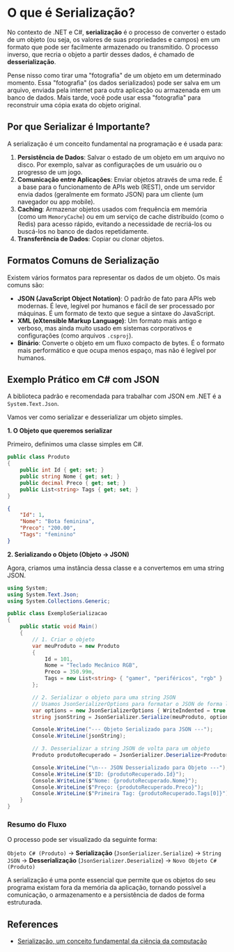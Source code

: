 # O que é Serialização?

No contexto de .NET e C#, **serialização** é o processo de converter o estado de um objeto (ou seja, os valores de suas propriedades e campos) em um formato que pode ser facilmente armazenado ou transmitido. O processo inverso, que recria o objeto a partir desses dados, é chamado de **desserialização**.

Pense nisso como tirar uma "fotografia" de um objeto em um determinado momento. Essa "fotografia" (os dados serializados) pode ser salva em um arquivo, enviada pela internet para outra aplicação ou armazenada em um banco de dados. Mais tarde, você pode usar essa "fotografia" para reconstruir uma cópia exata do objeto original.

## Por que Serializar é Importante?

A serialização é um conceito fundamental na programação e é usada para:

1. **Persistência de Dados**: Salvar o estado de um objeto em um arquivo no disco. Por exemplo, salvar as configurações de um usuário ou o progresso de um jogo.
2. **Comunicação entre Aplicações**: Enviar objetos através de uma rede. É a base para o funcionamento de APIs web (REST), onde um servidor envia dados (geralmente em formato JSON) para um cliente (um navegador ou app mobile).
3. **Caching**: Armazenar objetos usados com frequência em memória (como um `MemoryCache`) ou em um serviço de cache distribuído (como o Redis) para acesso rápido, evitando a necessidade de recriá-los ou buscá-los no banco de dados repetidamente.
4. **Transferência de Dados**: Copiar ou clonar objetos.

## Formatos Comuns de Serialização

Existem vários formatos para representar os dados de um objeto. Os mais comuns são:

- **JSON (JavaScript Object Notation)**: O padrão de fato para APIs web modernas. É leve, legível por humanos e fácil de ser processado por máquinas. É um formato de texto que segue a sintaxe do JavaScript.
- **XML (eXtensible Markup Language)**: Um formato mais antigo e verboso, mas ainda muito usado em sistemas corporativos e configurações (como arquivos `.csproj`).
- **Binário**: Converte o objeto em um fluxo compacto de bytes. É o formato mais performático e que ocupa menos espaço, mas não é legível por humanos.

## Exemplo Prático em C# com JSON

A biblioteca padrão e recomendada para trabalhar com JSON em .NET é a `System.Text.Json`.

Vamos ver como serializar e desserializar um objeto simples.

**1. O Objeto que queremos serializar**

Primeiro, definimos uma classe simples em C#.

```csharp
public class Produto
{
    public int Id { get; set; }
    public string Nome { get; set; }
    public decimal Preco { get; set; }
    public List<string> Tags { get; set; }
}
```

```json
{
    "Id": 1,
    "Nome": "Bota feminina",
    "Preco": "200.00",
    "Tags": "feminino"
}
```

**2. Serializando o Objeto (Objeto -> JSON)**

Agora, criamos uma instância dessa classe e a convertemos em uma string JSON.

```csharp
using System;
using System.Text.Json;
using System.Collections.Generic;

public class ExemploSerializacao
{
    public static void Main()
    {
        // 1. Criar o objeto
        var meuProduto = new Produto
        {
            Id = 101,
            Nome = "Teclado Mecânico RGB",
            Preco = 350.99m,
            Tags = new List<string> { "gamer", "periféricos", "rgb" }
        };

        // 2. Serializar o objeto para uma string JSON
        // Usamos JsonSerializerOptions para formatar o JSON de forma legível (indented)
        var options = new JsonSerializerOptions { WriteIndented = true };
        string jsonString = JsonSerializer.Serialize(meuProduto, options);

        Console.WriteLine("--- Objeto Serializado para JSON ---");
        Console.WriteLine(jsonString);

        // 3. Desserializar a string JSON de volta para um objeto
        Produto produtoRecuperado = JsonSerializer.Deserialize<Produto>(jsonString);

        Console.WriteLine("\n--- JSON Desserializado para Objeto ---");
        Console.WriteLine($"ID: {produtoRecuperado.Id}");
        Console.WriteLine($"Nome: {produtoRecuperado.Nome}");
        Console.WriteLine($"Preço: {produtoRecuperado.Preco}");
        Console.WriteLine($"Primeira Tag: {produtoRecuperado.Tags[0]}");
    }
}
```

### Resumo do Fluxo

O processo pode ser visualizado da seguinte forma:

`Objeto C# (Produto)` -> **Serialização** (`JsonSerializer.Serialize`) -> `String JSON` -> **Desserialização** (`JsonSerializer.Deserialize`) -> `Novo Objeto C# (Produto)`

A serialização é uma ponte essencial que permite que os objetos do seu programa existam fora da memória da aplicação, tornando possível a comunicação, o armazenamento e a persistência de dados de forma estruturada.

## References

- [Serialização, um conceito fundamental da ciência da computação](../geral/serialization-geral.md)
